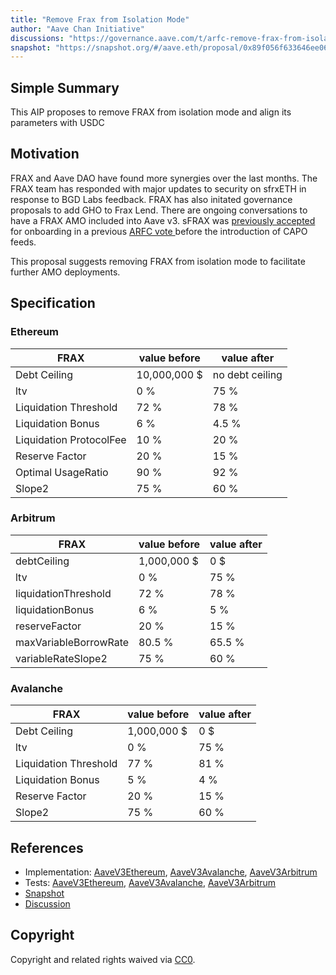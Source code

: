 ```yaml
---
title: "Remove Frax from Isolation Mode"
author: "Aave Chan Initiative"
discussions: "https://governance.aave.com/t/arfc-remove-frax-from-isolation-mode-and-onboard-sfrax-to-aave-v3-mainnet/18506"
snapshot: "https://snapshot.org/#/aave.eth/proposal/0x89f056f633646ee0676e226da41e2c6a7df756a7087204a96db8c3d74427244a"
---
```


## Simple Summary

This AIP proposes to remove FRAX from isolation mode and align its parameters with USDC

## Motivation

FRAX and Aave DAO have found more synergies over the last months. The FRAX team has responded with major updates to security on sfrxETH in response to BGD Labs feedback. FRAX has also initated governance proposals to add GHO to Frax Lend. There are ongoing conversations to have a FRAX AMO included into Aave v3. sFRAX was [previously accepted ](https://governance.aave.com/t/arfc-add-sfrax-on-ethereum-v3/16303) for onboarding in a previous [ARFC vote ](https://snapshot.org/#/aave.eth/proposal/0xdba99e9c8da24424447d7c7b70eff93ad5b6055714b5f34cf9859c923fb3a38a) before the introduction of CAPO feeds.

This proposal suggests removing FRAX from isolation mode to facilitate further AMO deployments.

## Specification

### Ethereum

| FRAX                    | value before | value after     |
| ----------------------- | ------------ | --------------- |
| Debt Ceiling            | 10,000,000 $ | no debt ceiling |
| ltv                     | 0 %          | 75 %            |
| Liquidation Threshold   | 72 %         | 78 %            |
| Liquidation Bonus       | 6 %          | 4.5 %           |
| Liquidation ProtocolFee | 10 %         | 20 %            |
| Reserve Factor          | 20 %         | 15 %            |
| Optimal UsageRatio      | 90 %         | 92 %            |
| Slope2                  | 75 %         | 60 %            |

### Arbitrum

| FRAX                  | value before | value after |
| --------------------- | ------------ | ----------- |
| debtCeiling           | 1,000,000 $  | 0 $         |
| ltv                   | 0 %          | 75 %        |
| liquidationThreshold  | 72 %         | 78 %        |
| liquidationBonus      | 6 %          | 5 %         |
| reserveFactor         | 20 %         | 15 %        |
| maxVariableBorrowRate | 80.5 %       | 65.5 %      |
| variableRateSlope2    | 75 %         | 60 %        |

### Avalanche

| FRAX                  | value before | value after |
| --------------------- | ------------ | ----------- |
| Debt Ceiling          | 1,000,000 $  | 0 $         |
| ltv                   | 0 %          | 75 %        |
| Liquidation Threshold | 77 %         | 81 %        |
| Liquidation Bonus     | 5 %          | 4 %         |
| Reserve Factor        | 20 %         | 15 %        |
| Slope2                | 75 %         | 60 %        |

## References

- Implementation: [AaveV3Ethereum](https://github.com/bgd-labs/aave-proposals-v3/blob/main/src/20240926_Multi_RemoveFraxFromIsolationMode/AaveV3Ethereum_RemoveFraxFromIsolationMode_20240926.sol), [AaveV3Avalanche](https://github.com/bgd-labs/aave-proposals-v3/blob/main/src/20240926_Multi_RemoveFraxFromIsolationMode/AaveV3Avalanche_RemoveFraxFromIsolationMode_20240926.sol), [AaveV3Arbitrum](https://github.com/bgd-labs/aave-proposals-v3/blob/main/src/20240926_Multi_RemoveFraxFromIsolationMode/AaveV3Arbitrum_RemoveFraxFromIsolationMode_20240926.sol)
- Tests: [AaveV3Ethereum](https://github.com/bgd-labs/aave-proposals-v3/blob/main/src/20240926_Multi_RemoveFraxFromIsolationMode/AaveV3Ethereum_RemoveFraxFromIsolationMode_20240926.t.sol), [AaveV3Avalanche](https://github.com/bgd-labs/aave-proposals-v3/blob/main/src/20240926_Multi_RemoveFraxFromIsolationMode/AaveV3Avalanche_RemoveFraxFromIsolationMode_20240926.t.sol), [AaveV3Arbitrum](https://github.com/bgd-labs/aave-proposals-v3/blob/main/src/20240926_Multi_RemoveFraxFromIsolationMode/AaveV3Arbitrum_RemoveFraxFromIsolationMode_20240926.t.sol)
- [Snapshot](https://snapshot.org/#/aave.eth/proposal/0x89f056f633646ee0676e226da41e2c6a7df756a7087204a96db8c3d74427244a)
- [Discussion](https://governance.aave.com/t/arfc-remove-frax-from-isolation-mode-and-onboard-sfrax-to-aave-v3-mainnet/18506)

## Copyright

Copyright and related rights waived via [CC0](https://creativecommons.org/publicdomain/zero/1.0/).
